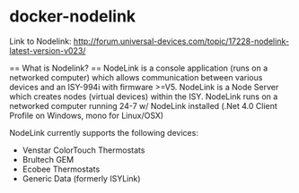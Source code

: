 # docker-nodelink

Link to Nodelink:  http://forum.universal-devices.com/topic/17228-nodelink-latest-version-v023/

== What is Nodelink? ==
NodeLink is a console application (runs on a networked computer) which allows communication between various devices and an ISY-994i with firmware >=V5.
NodeLink is a Node Server which creates nodes (virtual devices) within the ISY.
NodeLink runs on a networked computer running 24-7 w/ NodeLink installed (.Net 4.0 Client Profile on Windows, mono for Linux/OSX)
 
NodeLink currently supports the following devices:
- Venstar ColorTouch Thermostats
- Brultech GEM
- Ecobee Thermostats
- Generic Data (formerly ISYLink)

